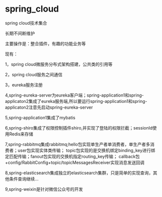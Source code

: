 # spring_cloud
spring cloud技术集合

长期不间断维护

主要操作是：整合插件，有趣的功能业务等

现有：

1，spring cloud微服务分布式架构搭建，公共类的引用等

2，spring cloud服务之间通信

3，eureka服务注册

4,spring-eureka-server为eureka客户端；spring-application1和spring-applicaton2集成了eureka服务端,所以要运行spring-application1和spring-applicaton2注意先启动spring-eureka-server

5,spring-application1集成了mybatis

6,spring-shiro集成了权限控制插件shiro,并实现了登陆的权限拦截；sessionId使用Redis来存储

7,spring-rabbitmq集成rabbitmq;hello包实现单生产者单消费者，单生产者多消费者；user包实现实体类传输；
	topic包实现的是交换机绑定binding_key进行绑定匹配传输；fanout包实现的交换机指定routing_key传输；
	callback包+config/RabbitConfig+topic/topicMessagesReceiver实现消息发送回调
	
8,spring-elasticsearch集成独立的elasticsearch集群，只是简单的实现查询，其他条件查询继续...

9,spring-weixin是针对微信公众号的开发
